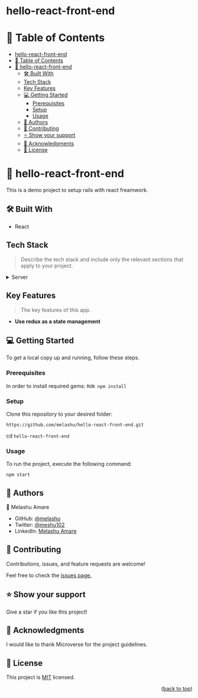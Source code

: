 # hello-react-front-end

<a name="readme-top"></a>


# 📗 Table of Contents

- [hello-react-front-end](#hello-react-front-end)
- [📗 Table of Contents](#-table-of-contents)
- [📖 hello-react-front-end ](#-hello-react-front-end-)
  - [🛠 Built With ](#-built-with-)
  - [Tech Stack ](#tech-stack-)
  - [Key Features ](#key-features-)
  - [💻 Getting Started ](#-getting-started-)
    - [Prerequisites](#prerequisites)
    - [Setup](#setup)
    - [Usage](#usage)
  - [👥 Authors ](#-authors-)
  - [🤝 Contributing ](#-contributing-)
  - [⭐️ Show your support ](#️-show-your-support-)
  - [🙏 Acknowledgments ](#-acknowledgments-)
  - [📝 License ](#-license-)

# 📖 hello-react-front-end <a name="about-project"></a>

This is a demo project to setup rails with react freamwork. 

## 🛠 Built With <a name="built-with"></a>

- React


## Tech Stack <a name="tech-stack"></a>

> Describe the tech stack and include only the relevant sections that apply to your project.



<details>
  <summary>Server</summary>
  <ul>
    <li><a href="https://reactjs.org/">React</a></li>
  </ul>
</details>



## Key Features <a name="key-features"></a>

> The key features of this app.

- **Use redux as a state management**


## 💻 Getting Started <a name="getting-started"></a>

To get a local copy up and running, follow these steps.

### Prerequisites

In order to install required gems:
`RUN npm install`


### Setup

Clone this repository to your desired folder:

`https://github.com/melashu/hello-react-front-end.git`

cd `hello-react-front-end`

### Usage

To run the project, execute the following command:

`npm start` 

## 👥 Authors <a name="authors"></a>

👤 Melashu Amare

- GitHub: [@melashu](https://github.com/melashu)
- Twitter: [@meshu102](https://twitter.com/meshu102)
- LinkedIn: [Melashu Amare](https://www.linkedin.com/in/melashu-amare/)

<!-- FUTURE FEATURES -->


## 🤝 Contributing <a name="contributing"></a>

Contributions, issues, and feature requests are welcome!

Feel free to check the [issues page.](https://github.com/melashu/siyablog/issues)

## ⭐️ Show your support <a name="support"></a>

Give a star if you like this project!

## 🙏 Acknowledgments <a name="acknowledgements"></a>

I would like to thank Microverse for the project guidelines.

## 📝 License <a name="license"></a>

This project is [MIT](https://github.com/shyusu4/OOP-School-Library/blob/dev/MIT.md) licensed.

<p align="right">(<a href="#readme-top">back to top</a>)</p>
